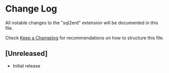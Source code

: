 # Change Log

All notable changes to the "sql2erd" extension will be documented in this file.

Check [Keep a Changelog](http://keepachangelog.com/) for recommendations on how to structure this file.

## [Unreleased]

- Initial release